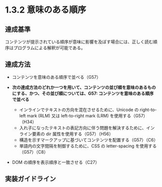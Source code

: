 # 1.3.2 意味のある順序

## 達成基準
コンテンツが提示されている順序が意味に影響を及ぼす場合には、正しく読む順序はプログラムによる解釈が可能である。
## 達成方法
- コンテンツを意味のある順序で並べる（G57）
- **次の達成方法のどれか一つを用いて、コンテンツの並び順を意味のあるものにする、かつ、その並び順については、G57: コンテンツを意味のある順序で並べる**
  - インラインでテキストの方向を混在させるために、Unicode の right-to-left mark (RLM) 又は left-to-right mark (LRM) を使用する（G57）（H34）
  - 入れ子になったテキストの表記方向に伴う問題を解決するために、インライン要素の dir 属性を使用する（G57）（H56）
  - 構造を示すマークアップに基づいてコンテンツを配置する（G57）（C6）
  - 単語内の文字間隔を制御するために、CSS の letter-spacing を使用する（G57）（C8）

- DOM の順序を表示順序と一致させる（C27）

## 実装ガイドライン